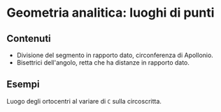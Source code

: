 # Geometria analitica: luoghi di punti

## Contenuti

- Divisione del segmento in rapporto dato, circonferenza di Apollonio.
- Bisettrici dell'angolo, retta che ha distanze in rapporto dato.


## Esempi

Luogo degli ortocentri al variare di `C` sulla circoscritta.
